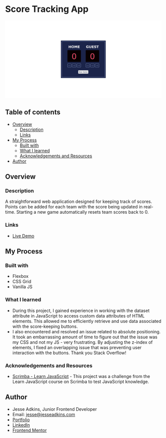 # Score Tracking App

![](./sceenshot.png) 

## Table of contents

- [Overview](#overview)
  - [Description](#description)
  - [Links](#links)
- [My Process](#my-process)
  - [Built with](#built-with)
  - [What I learned](#what-i-learned) 
  - [Acknowledgements and Resources](#acknowledgements0-and-resources) 
- [Author](#author)

## Overview

### Description
A straightforward web application designed for keeping track of scores. Points can be added for each team with the score being updated in real-time. Starting a new game automatically resets team scores back to 0.

### Links

- [Live Demo](https://scorekeeper-nine.vercel.app/)

## My Process

### Built with

- Flexbox
- CSS Grid
- Vanilla JS

### What I learned

- During this project, I gained experience in working with the dataset attribute in JavaScript to access custom data attributes of HTML elements. This allowed me to efficiently retrieve and use data associated with the score-keeping buttons.
- I also encountered and resolved an issue related to absolute positioning. It took an embarrassing amount of time to figure out that the issue was my CSS and not my JS - very frustrating. By adjusting the z-index of elements, I fixed an overlapping issue that was preventing user interaction with the buttons. Thank you Stack Overflow!

### Acknowledgements and Resources

- [Scrimba - Learn JavaScript](https://scrimba.com/learn/learnjavascript) - This project was a challenge from the Learn JavaScript course on Scrimba to test JavaScript knowledge.

## Author

- Jesse Adkins, Junior Frontend Developer
- Email: jesse@jesseadkins.com
- [Portfolio](https://www.jesseadkins.com)
- [LinkedIn](https://www.linkedin.com/in/adkinsjesse)
- [Frontend Mentor](https://www.frontendmentor.io/profile/jessadk)


